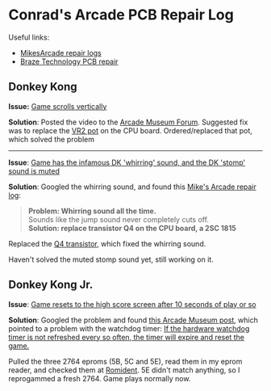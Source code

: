 # Conrad's Arcade PCB Repair Log

Useful links:

 - [MikesArcade repair logs](https://www.mikesarcade.com/arcade/repairs/)
 - [Braze Technology PCB repair](http://www.brasington.org/arcade/tech/)

## Donkey Kong

**Issue:** [Game scrolls vertically](https://www.dropbox.com/s/v13hrtx50dxtgto/VID_20200905_133224.mp4?dl=0)

**Solution**: Posted the video to the [Arcade Museum Forum](https://forums.arcade-museum.com/threads/donkey-kong-20ez-vertical-scrolling.477274/#post-4211422). Suggested fix was to replace the [VR2 pot](https://www.arcadepartsandrepair.com/store/components/trimmer-potentiometers-pots/50k-ohm-trimmer-potentiometer-for-donkey-kong-others-pcb-p1040/) on the CPU board. Ordered/replaced that pot, which solved the problem

---

**Issue**: [Game has the infamous DK 'whirring' sound, and the DK 'stomp' sound is muted](https://www.dropbox.com/s/0mnjso5mnlkw5ap/PXL_20210122_213851976.mp4)

**Solution**: Googled the whirring sound, and found this [Mike's Arcade repair log](https://www.mikesarcade.com/arcade/repairs/dkong.html):

> **Problem: Whirring sound all the time.**  
> Sounds like the jump sound never completely cuts off.  
> **Solution: replace transistor Q4 on the CPU board, a 2SC 1815**  

Replaced the [Q4 transistor](https://www.arcadepartsandrepair.com/store/pinball-kits-parts/pinball-parts/2sc1815/), which fixed the whirring sound. 

Haven't solved the muted stomp sound yet, still working on it.


## Donkey Kong Jr.

**Issue**: [Game resets to the high score screen after 10 seconds of play or so](https://www.dropbox.com/s/5u1pxj5ybm0v32k/DKJr-reset.mp4)

**Solution**: Googled the problem and found [this Arcade Museum post](https://forums.arcade-museum.com/threads/donkey-kong-jr-resetting.85555/), which pointed to a problem with the watchdog timer: [If the hardware watchdog timer is not refreshed every so often, the timer will expire and reset the game.](http://www.brasington.org/arcade/tech/dkj/)

Pulled the three 2764 eproms (5B, 5C and 5E), read them in my eprom reader, and checked them at [Romident](http://romident.coinopflorida.com/). 5E didn't match anything, so I reprogammed a fresh 2764. Game plays normally now.
